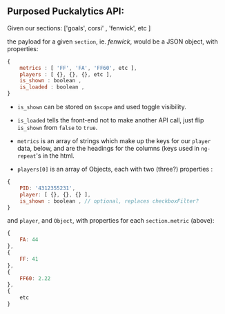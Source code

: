 ## Purposed Puckalytics API: 

Given our sections: ['goals', corsi' , 'fenwick', etc ]

the payload for a given `section`, ie. *fenwick*, would be a JSON object, with properties: 

```javascript
{
	metrics : [ 'FF', 'FA', 'FF60', etc ],
	players : [ {}, {}, {}, etc ],
	is_shown : boolean ,
	is_loaded : boolean ,
}
```

* `is_shown` can be stored on `$scope` and used toggle visibility.
* `is_loaded` tells the front-end not to make another API call, just flip `is_shown` from `false` to `true`.
* `metrics` is an array of strings which make up the keys for our `player` data, below, and are the headings for the columns (keys used in `ng-repeat`'s in the html. 

* `players[0]` is an array of Objects, each with two (three?) properties : 

```javascript
{
	PID: '4312355231',
	player: [ {}, {}, {} ],
	is_shown : boolean , // optional, replaces checkboxFilter?
}
```

and `player`, and `Object`, with properties for each `section.metric` (above): 

```javascript
{
	FA: 44
}, 
{
	FF: 41
},
{
	FF60: 2.22
},
{
	etc
}

```
